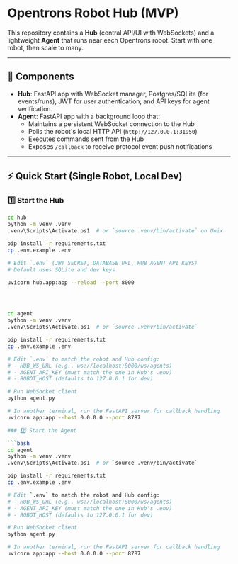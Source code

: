 # Opentrons Robot Hub (MVP)

This repository contains a **Hub** (central API/UI with WebSockets) and a lightweight **Agent** that runs near each Opentrons robot. Start with one robot, then scale to many.

---

## 🧩 Components

- **Hub**: FastAPI app with WebSocket manager, Postgres/SQLite (for events/runs), JWT for user authentication, and API keys for agent verification.
- **Agent**: FastAPI app with a background loop that:
  - Maintains a persistent WebSocket connection to the Hub
  - Polls the robot's local HTTP API (`http://127.0.0.1:31950`)
  - Executes commands sent from the Hub
  - Exposes `/callback` to receive protocol event push notifications

---

## ⚡ Quick Start (Single Robot, Local Dev)

### 1️⃣ Start the Hub

```bash
cd hub
python -m venv .venv
.venv\Scripts\Activate.ps1  # or `source .venv/bin/activate` on Unix

pip install -r requirements.txt
cp .env.example .env

# Edit `.env` (JWT_SECRET, DATABASE_URL, HUB_AGENT_API_KEYS)
# Default uses SQLite and dev keys

uvicorn hub.app:app --reload --port 8000




cd agent
python -m venv .venv
.venv\Scripts\Activate.ps1  # or `source .venv/bin/activate`

pip install -r requirements.txt
cp .env.example .env

# Edit `.env` to match the robot and Hub config:
# - HUB_WS_URL (e.g., ws://localhost:8000/ws/agents)
# - AGENT_API_KEY (must match the one in Hub's .env)
# - ROBOT_HOST (defaults to 127.0.0.1 for dev)

# Run WebSocket client
python agent.py

# In another terminal, run the FastAPI server for callback handling
uvicorn app:app --host 0.0.0.0 --port 8787

### 2️⃣ Start the Agent

```bash
cd agent
python -m venv .venv
.venv\Scripts\Activate.ps1  # or `source .venv/bin/activate`

pip install -r requirements.txt
cp .env.example .env

# Edit `.env` to match the robot and Hub config:
# - HUB_WS_URL (e.g., ws://localhost:8000/ws/agents)
# - AGENT_API_KEY (must match the one in Hub's .env)
# - ROBOT_HOST (defaults to 127.0.0.1 for dev)

# Run WebSocket client
python agent.py

# In another terminal, run the FastAPI server for callback handling
uvicorn app:app --host 0.0.0.0 --port 8787
